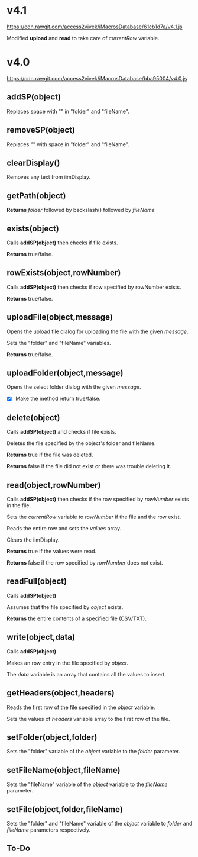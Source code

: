 # v4.1
https://cdn.rawgit.com/access2vivek/iMacrosDatabase/61cb1d7a/v4.1.js

Modified **upload** and **read** to take care of *currentRow* variable.

# v4.0
https://cdn.rawgit.com/access2vivek/iMacrosDatabase/bba95004/v4.0.js

## addSP(object)
Replaces space with "<SP>" in "folder" and "fileName".


## removeSP(object)
Replaces "<SP>" with space in "folder" and "fileName".

  
## clearDisplay()
Removes any text from iimDisplay.


## getPath(object)
**Returns** *folder* followed by backslash(\) followed by *fileName*


## exists(object)
Calls **addSP(object)** then checks if file exists. 

**Returns** true/false.


## rowExists(object,rowNumber)
Calls **addSP(object)** then checks if row specified by rowNumber exists.

**Returns** true/false.

## uploadFile(object,message)
Opens the upload file dialog for uploading the file with the given *message*.

Sets the "folder" and "fileName" variables.

**Returns** true/false.

## uploadFolder(object,message)
Opens the select folder dialog with the given *message*.

- [x] Make the method return true/false.

## delete(object)
Calls **addSP(object)** and checks if file exists.

Deletes the file specified by the object's folder and fileName.

**Returns** true if the file was deleted.

**Returns** false if the file did not exist or there was trouble deleting it.

## read(object,rowNumber)
Calls **addSP(object)** then checks if the row specified by *rowNumber* exists in the file.

Sets the *currentRow* variable to *rowNumber* if the file and the row exist.

Reads the entire row and sets the *values* array.

Clears the iimDisplay.

**Returns** true if the values were read.

**Returns** false if the row specified by *rowNumber* does not exist.

## readFull(object)
Calls **addSP(object)**

Assumes that the file specified by *object* exists.

**Returns** the entire contents of a specified file (CSV/TXT).

## write(object,data)
Calls **addSP(object)**

Makes an row entry in the file specified by *object*.

The *data* variable is an array that contains all the values to insert.

## getHeaders(object,headers)
Reads the first row of the file specified in the *object* variable.

Sets the values of *headers* variable array to the first row of the file.

## setFolder(object,folder)
Sets the "folder" variable of the *object* variable to the *folder* parameter.

## setFileName(object,fileName)
Sets the "fileName" variable of the *object* variable to the *fileName* parameter.

## setFile(object,folder,fileName)
Sets the "folder" and "fileName" variable of the *object* variable to *folder* and *fileName* parameters respectively.

## To-Do
